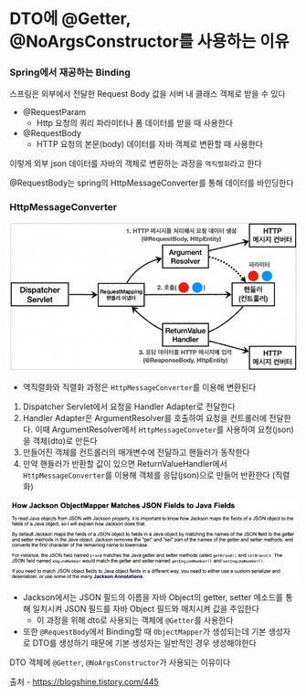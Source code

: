 # DTO에 @Getter, @NoArgsConstructor를 사용하는 이유

### Spring에서 재공하는 Binding

스프링은 외부에서 전달한 Request Body 값을 서버 내 클래스 객체로 받을 수 있다

- @RequestParam
    - Http 요청의 쿼리 파라미터나 폼 데이터를 받을 때 사용한다
- @RequestBody
    - HTTP 요청의 본문(body) 데이터를 자바 객체로 변환할 때 사용한다

이렇게 외부 json 데이터를 자바의 객체로 변환하는 과정을 `역직렬화`라고 한다

@RequestBody는 spring의 HttpMessageConverter를 통해 데이터를 바인딩한다

### **HttpMessageConverter**

![image.png](/assets/img/chapter2/spring/spring_1_1.png)

- 역직렬화와 직렬화 과정은 `HttpMessageConverter`를 이용해 변환된다
1. Dispatcher Servlet에서 요청을 Handler Adapter로 전달한다
2. Handler Adapter은 ArgumentResolver를 호출하여 요청을 컨트롤러에 전달한다. 이때 ArgumentResolver에서 `HttpMessageConveter`를 사용하여 요청(json)을 객체(dto)로 만든다
3. 만들어진 객체를 컨트롤러의 매개변수에 전달하고 핸들러가 동작한다
4. 만약 핸들러가 반환할 값이 있으면 ReturnValueHandler에서 `HttpMessageConverter`를 이용해 객체를 응답(json)으로 만들어 반환한다 (직렬화)

![image.png](/assets/img/chapter2/spring/spring_1_2.png)

- Jackson에서는 JSON 필드의 이름을 자바 Object의 getter, setter 메소드를 통해 일치시켜 JSON 필드를 자바 Object 필드와 매치시켜 값을 주입한다
    - 이 과정을 위해 dto로 사용되는 객체에 `@Getter`를 사용한다
- 또한 `@RequestBody`에서 Binding할 때 `ObjectMapper`가 생성되는데 기본 생성자로 DTO를 생성하기 때문에 기본 생성자는 일반적인 경우 생성해야한다

DTO 객체에 `@Getter`, `@NoArgsConstructor`가 사용되는 이유이다

출처 - https://blogshine.tistory.com/445